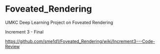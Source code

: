 # Foveated_Rendering
 UMKC Deep Learning Project on Foveated Rendering


Increment 3 - Final 

https://github.com/sme1d1/Foveated_Rendering/wiki/Increment3---Code-Review
